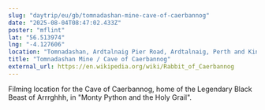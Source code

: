 ```yaml
---
slug: "daytrip/eu/gb/tomnadashan-mine-cave-of-caerbannog"
date: "2025-08-04T08:47:02.433Z"
poster: "mflint"
lat: "56.513974"
lng: "-4.127606"
location: "Tomnadashan, Ardtalnaig Pier Road, Ardtalnaig, Perth and Kinross, Scotland, PH15 2HX, United Kingdom"
title: "Tomnadashan Mine / Cave of Caerbannog"
external_url: https://en.wikipedia.org/wiki/Rabbit_of_Caerbannog
---
```

Filming location for the Cave of Caerbannog, home of the Legendary Black Beast of Arrrghhh, in "Monty Python and the Holy Grail".